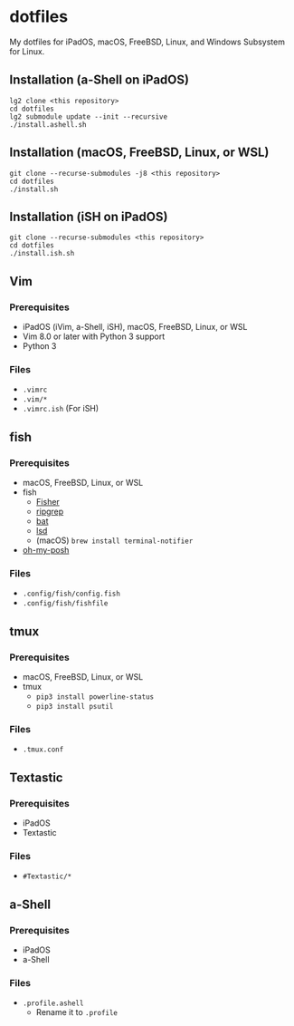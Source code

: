 # dotfiles

My dotfiles for iPadOS, macOS, FreeBSD, Linux, and Windows Subsystem for Linux.

## Installation (a-Shell on iPadOS)

```shell
lg2 clone <this repository>
cd dotfiles
lg2 submodule update --init --recursive
./install.ashell.sh
```

## Installation (macOS, FreeBSD, Linux, or WSL)

```shell
git clone --recurse-submodules -j8 <this repository>
cd dotfiles
./install.sh
```

## Installation (iSH on iPadOS)

```shell
git clone --recurse-submodules <this repository>
cd dotfiles
./install.ish.sh
```

## Vim

### Prerequisites

- iPadOS (iVim, a-Shell, iSH), macOS, FreeBSD, Linux, or WSL
- Vim 8.0 or later with Python 3 support
- Python 3

### Files

- `.vimrc`
- `.vim/*`
- `.vimrc.ish` (For iSH)

## fish

### Prerequisites

- macOS, FreeBSD, Linux, or WSL
- fish
  - [Fisher](https://github.com/jorgebucaran/fisher)
  - [ripgrep](https://github.com/BurntSushi/ripgrep)
  - [bat](https://github.com/sharkdp/bat)
  - [lsd](https://github.com/Peltoche/lsd)
  - (macOS) `brew install terminal-notifier`
- [oh-my-posh](https://ohmyposh.dev)

### Files

- `.config/fish/config.fish`
- `.config/fish/fishfile`

## tmux

### Prerequisites

- macOS, FreeBSD, Linux, or WSL
- tmux
  - `pip3 install powerline-status`
  - `pip3 install psutil`

### Files

- `.tmux.conf`

## Textastic

### Prerequisites

- iPadOS
- Textastic

### Files

- `#Textastic/*`

## a-Shell

### Prerequisites

- iPadOS
- a-Shell

### Files

- `.profile.ashell`
  - Rename it to `.profile`

